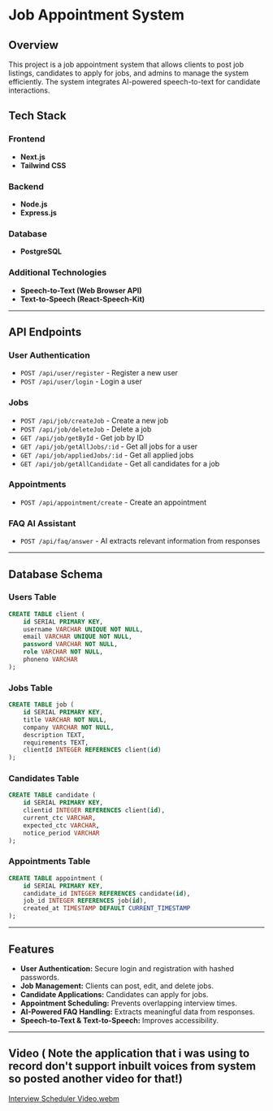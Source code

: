 # Job Appointment System

## Overview
This project is a job appointment system that allows clients to post job listings, candidates to apply for jobs, and admins to manage the system efficiently. The system integrates AI-powered speech-to-text for candidate interactions.

## Tech Stack

### Frontend
- **Next.js**
- **Tailwind CSS**

### Backend
- **Node.js**
- **Express.js**

### Database
- **PostgreSQL**

### Additional Technologies
- **Speech-to-Text (Web Browser API)**
- **Text-to-Speech (React-Speech-Kit)**

---

## API Endpoints

### **User Authentication**
- `POST /api/user/register` - Register a new user
- `POST /api/user/login` - Login a user

### **Jobs**
- `POST /api/job/createJob` - Create a new job
- `POST /api/job/deleteJob` - Delete a job
- `GET /api/job/getById` - Get job by ID
- `GET /api/job/getAllJobs/:id` - Get all jobs for a user
- `GET /api/job/appliedJobs/:id` - Get all applied jobs
- `GET /api/job/getAllCandidate` - Get all candidates for a job

### **Appointments**
- `POST /api/appointment/create` - Create an appointment

### **FAQ AI Assistant**
- `POST /api/faq/answer` - AI extracts relevant information from responses

---

## Database Schema

### **Users Table**
```sql
CREATE TABLE client (
    id SERIAL PRIMARY KEY,
    username VARCHAR UNIQUE NOT NULL,
    email VARCHAR UNIQUE NOT NULL,
    password VARCHAR NOT NULL,
    role VARCHAR NOT NULL,
    phoneno VARCHAR
);
```

### **Jobs Table**
```sql
CREATE TABLE job (
    id SERIAL PRIMARY KEY,
    title VARCHAR NOT NULL,
    company VARCHAR NOT NULL,
    description TEXT,
    requirements TEXT,
    clientId INTEGER REFERENCES client(id)
);
```

### **Candidates Table**
```sql
CREATE TABLE candidate (
    id SERIAL PRIMARY KEY,
    clientid INTEGER REFERENCES client(id),
    current_ctc VARCHAR,
    expected_ctc VARCHAR,
    notice_period VARCHAR
);
```

### **Appointments Table**
```sql
CREATE TABLE appointment (
    id SERIAL PRIMARY KEY,
    candidate_id INTEGER REFERENCES candidate(id),
    job_id INTEGER REFERENCES job(id),
    created_at TIMESTAMP DEFAULT CURRENT_TIMESTAMP
);
```

---

## Features
- **User Authentication:** Secure login and registration with hashed passwords.
- **Job Management:** Clients can post, edit, and delete jobs.
- **Candidate Applications:** Candidates can apply for jobs.
- **Appointment Scheduling:** Prevents overlapping interview times.
- **AI-Powered FAQ Handling:** Extracts meaningful data from responses.
- **Speech-to-Text & Text-to-Speech:** Improves accessibility.

---

## Video ( Note the application that i was using to record don't support inbuilt voices from system so posted another video for that!)

[Interview Scheduler Video.webm](https://github.com/user-attachments/assets/419cb54b-058d-43b4-8e4e-75d9aee6a49d)


